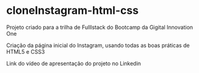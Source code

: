 # cloneInstagram-html-css

Projeto criado para a trilha de Fulllstack do Bootcamp da Gigital Innovation One

Criação da página inicial do Instagram, usando todas as boas práticas de HTML5 e CSS3

Link do vídeo de apresentação do projeto no Linkedin
